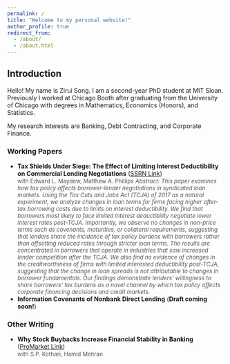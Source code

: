 ```yaml
---
permalink: /
title: "Welcome to my personal website!"
author_profile: true
redirect_from: 
  - /about/
  - /about.html
---
```


## Introduction

Hello! My name is Zirui Song. I am a second-year PhD student at MIT Sloan. Previously I worked at Chicago Booth after graduating from the University of Chicago with degrees in Mathematics, Economics (Honors), and Statistics.  

My research interests are Banking, Debt Contracting, and Corporate Finance.

### Working Papers
- **Tax Shields Under Siege: The Effect of Limiting Interest Deductibility on Commercial Lending Negotiations** (<a href="https://ssrn.com/abstract=5123295" target="_blank" rel="noopener noreferrer">SSRN Link</a>)  
  <span style="font-size:small; color:#555;">with Edward L. Maydew, Matthew A. Phillips</span>
  <span style="font-size:small; color:#555;">*Abstract: This paper examines how tax policy affects borrower-lender negotiations in syndicated loan markets. Using the Tax Cuts and Jobs Act (TCJA) of 2017 as a natural experiment, we analyze changes in loan terms for firms facing higher after-tax borrowing costs due to limits on interest deductibility. We find that borrowers most likely to face limited interest deductibility negotiate lower interest rates post-TCJA. Importantly, we observe no changes in non-price terms such as covenants, maturities, or collateral requirements, suggesting that lenders share the incidence of tax policy burdens with borrowers rather than offsetting reduced rates through stricter loan terms. The results are concentrated in borrowers that operate in industries that saw increased lender competition after the TCJA. We also find no evidence of changes in the creditworthiness of firms with limited interested deductibility post-TCJA, suggesting that the change in loan spreads is not attributable to changes in borrower fundamentals. Our findings demonstrate lenders’ willingness to share borrowers’ tax burdens as a novel channel by which tax policy affects corporate financing decisions and credit markets.*</span>
- **Information Covenants of Nonbank Direct Lending** (**Draft coming soon!**)  

### Other Writing
- **Why Stock Buybacks Increase Financial Stability in Banking** (<a href="https://www.promarket.org/2024/12/12/why-stock-buybacks-increase-financial-stability-in-banking/" target="_blank" rel="noopener noreferrer">ProMarket Link</a>)  
  <span style="font-size:small; color:#555;">with S.P. Kothari, Hamid Mehran</span>